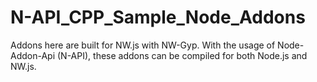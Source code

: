 # N-API_CPP_Sample_Node_Addons

Addons here are built for NW.js with NW-Gyp. With the usage of Node-Addon-Api (N-API), these addons can be compiled for both Node.js and NW.js.
